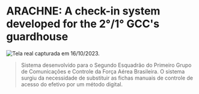 # ARACHNE: A check-in system developed for the 2°/1° GCC's guardhouse

![Tela real capturada em 16/10/2023.](https://i.imgur.com/HJOf553.png)

> Sistema desenvolvido para o Segundo Esquadrão do Primeiro Grupo de Comunicações e Controle da Força Aérea Brasileira. O sistema surgiu da necessidade de substituir as fichas manuais de controle de acesso do efetivo por um método digital.
